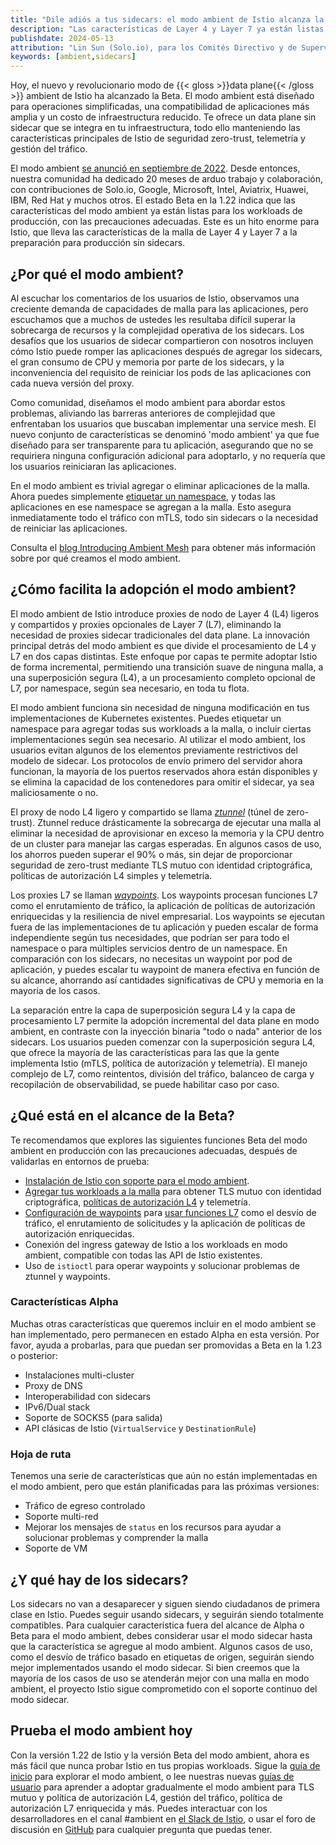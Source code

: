 ```yaml
---
title: "Dile adiós a tus sidecars: el modo ambient de Istio alcanza la Beta en la v1.22"
description: "Las características de Layer 4 y Layer 7 ya están listas para producción."
publishdate: 2024-05-13
attribution: "Lin Sun (Solo.io), para los Comités Directivo y de Supervisión Técnica de Istio"
keywords: [ambient,sidecars]
---
```


Hoy, el nuevo y revolucionario modo de {{< gloss >}}data plane{{< /gloss >}} ambient de Istio ha alcanzado la Beta.
El modo ambient está diseñado para operaciones simplificadas, una compatibilidad de aplicaciones más amplia y un costo de infraestructura reducido.
Te ofrece un data plane sin sidecar que se integra en tu infraestructura,
todo ello manteniendo las características principales de Istio de seguridad zero-trust, telemetría y gestión del tráfico.

El modo ambient [se anunció en septiembre de 2022](/blog/2022/introducing-ambient-mesh/).
Desde entonces, nuestra comunidad ha dedicado 20 meses de arduo trabajo y colaboración, con
contribuciones de Solo.io, Google, Microsoft, Intel, Aviatrix, Huawei, IBM, Red Hat y muchos otros.
El estado Beta en la 1.22 indica que las características del modo ambient ya están listas para los workloads de producción, con las precauciones adecuadas.
Este es un hito enorme para Istio, que lleva las características de la malla de Layer 4 y Layer 7 a la
preparación para producción sin sidecars.

## ¿Por qué el modo ambient?

Al escuchar los comentarios de los usuarios de Istio, observamos una creciente demanda de capacidades de malla para las aplicaciones, pero
escuchamos que a muchos de ustedes les resultaba difícil superar la sobrecarga de recursos y la complejidad operativa de los sidecars. Los desafíos que los usuarios de sidecar
compartieron con nosotros incluyen cómo Istio puede romper las aplicaciones después de agregar los sidecars, el gran consumo de CPU y memoria por parte de los
sidecars, y la inconveniencia del requisito de reiniciar los pods de las aplicaciones con cada nueva versión del proxy.

Como comunidad, diseñamos el modo ambient para abordar estos problemas, aliviando las barreras anteriores
de complejidad que enfrentaban los usuarios que buscaban implementar una service mesh. El nuevo conjunto de características
se denominó 'modo ambient' ya que fue diseñado para ser transparente para tu aplicación, asegurando que no se requiriera ninguna configuración adicional
para adoptarlo, y no requería que los usuarios reiniciaran las aplicaciones.

En el modo ambient es trivial agregar o eliminar aplicaciones de la malla. Ahora puedes simplemente [etiquetar un namespace](/es/docs/ambient/usage/add-workloads/), y todas las aplicaciones
en ese namespace se agregan a la malla. Esto asegura inmediatamente todo el tráfico con mTLS, todo sin sidecars o la necesidad de
reiniciar las aplicaciones.

Consulta el [blog Introducing Ambient Mesh](/blog/2022/introducing-ambient-mesh/)
para obtener más información sobre por qué creamos el modo ambient.

## ¿Cómo facilita la adopción el modo ambient?

El modo ambient de Istio introduce proxies de nodo de Layer 4 (L4) ligeros y compartidos y proxies opcionales de Layer 7 (L7), eliminando la necesidad de
proxies sidecar tradicionales del data plane. La innovación principal detrás del modo ambient es que divide el procesamiento de L4 y L7
en dos capas distintas. Este enfoque por capas te permite adoptar Istio de forma incremental, permitiendo una transición
suave de ninguna malla, a una superposición segura (L4), a un procesamiento completo opcional de L7, por namespace, según sea necesario, en toda
tu flota.

El modo ambient funciona sin necesidad de ninguna modificación en tus implementaciones de Kubernetes existentes. Puedes etiquetar un namespace para
agregar todas sus workloads a la malla, o incluir ciertas implementaciones según sea necesario. Al utilizar el modo ambient, los usuarios
evitan algunos de los elementos previamente restrictivos del modelo de sidecar. Los protocolos de envío primero del servidor ahora
funcionan, la mayoría de los puertos reservados ahora están disponibles y se elimina la capacidad de los contenedores para omitir el sidecar, ya sea
maliciosamente o no.

El proxy de nodo L4 ligero y compartido se llama *[ztunnel](/es/docs/ambient/overview/#ztunnel)* (túnel de zero-trust). Ztunnel reduce drásticamente la sobrecarga de
ejecutar una malla al eliminar la necesidad de aprovisionar en exceso la memoria y la CPU dentro de un cluster para manejar las cargas esperadas. En
algunos casos de uso, los ahorros pueden superar el 90% o más, sin dejar de proporcionar seguridad de zero-trust mediante TLS mutuo con
identidad criptográfica, políticas de autorización L4 simples y telemetría.

Los proxies L7 se llaman *[waypoints](/es/docs/ambient/overview/#waypoint-proxies)*. Los waypoints procesan funciones L7 como el enrutamiento de tráfico, la aplicación de políticas de autorización
enriquecidas y la resiliencia de nivel empresarial. Los waypoints se ejecutan fuera de las implementaciones de tu aplicación y pueden escalar de forma independiente
según tus necesidades, que podrían ser para todo el namespace o para múltiples servicios dentro de un namespace. En comparación con los
sidecars, no necesitas un waypoint por pod de aplicación, y puedes escalar tu waypoint de manera efectiva en función de su alcance,
ahorrando así cantidades significativas de CPU y memoria en la mayoría de los casos.

La separación entre la capa de superposición segura L4 y la capa de procesamiento L7 permite la adopción incremental del data plane
en modo ambient, en contraste con la inyección binaria "todo o nada" anterior de los sidecars. Los usuarios pueden comenzar con la superposición segura L4, que
ofrece la mayoría de las características para las que la gente implementa Istio (mTLS, política de autorización y telemetría).
El manejo complejo de L7, como reintentos, división del tráfico, balanceo de carga y recopilación de observabilidad, se puede habilitar caso por caso.

## ¿Qué está en el alcance de la Beta?

Te recomendamos que explores las siguientes funciones Beta del modo ambient en producción con las precauciones adecuadas, después de validarlas
en entornos de prueba:

- [Instalación de Istio con soporte para el modo ambient](/es/docs/ambient/install/).
- [Agregar tus workloads a la malla](/es/docs/ambient/usage/add-workloads/) para obtener TLS mutuo con identidad criptográfica, [políticas de autorización L4](/es/docs/ambient/usage/l4-policy/) y telemetría.
- [Configuración de waypoints](/es/docs/ambient/usage/waypoint/) para [usar funciones L7](/es/docs/ambient/usage/l7-features/) como el desvío de tráfico, el enrutamiento de solicitudes y la aplicación de políticas de autorización enriquecidas.
- Conexión del ingress gateway de Istio a los workloads en modo ambient, compatible con todas las API de Istio existentes.
- Uso de `istioctl` para operar waypoints y solucionar problemas de ztunnel y waypoints.

### Características Alpha

Muchas otras características que queremos incluir en el modo ambient se han implementado, pero permanecen en estado Alpha en esta versión. Por favor, ayuda
a probarlas, para que puedan ser promovidas a Beta en la 1.23 o posterior:

- Instalaciones multi-cluster
- Proxy de DNS
- Interoperabilidad con sidecars
- IPv6/Dual stack
- Soporte de SOCKS5 (para salida)
- API clásicas de Istio (`VirtualService` y `DestinationRule`)

### Hoja de ruta

Tenemos una serie de características que aún no están implementadas en el modo ambient, pero que están planificadas para las próximas versiones:

- Tráfico de egreso controlado
- Soporte multi-red
- Mejorar los mensajes de `status` en los recursos para ayudar a solucionar problemas y comprender la malla
- Soporte de VM

## ¿Y qué hay de los sidecars?

Los sidecars no van a desaparecer y siguen siendo ciudadanos de primera clase en Istio. Puedes seguir usando sidecars, y seguirán siendo
totalmente compatibles. Para cualquier característica fuera del alcance de Alpha o Beta para el modo ambient, debes considerar usar el modo
sidecar hasta que la característica se agregue al modo ambient. Algunos casos de uso, como el desvío de tráfico basado en etiquetas de origen, seguirán
siendo mejor implementados usando el modo sidecar. Si bien creemos que la mayoría de los casos de uso se atenderán mejor con una malla en
modo ambient, el proyecto Istio sigue comprometido con el soporte continuo del modo sidecar.

## Prueba el modo ambient hoy

Con la versión 1.22 de Istio y la versión Beta del modo ambient, ahora es más fácil que nunca probar Istio en tus propias
workloads. Sigue la [guía de inicio](/es/docs/ambient/getting-started/) para explorar el modo ambient, o lee nuestras nuevas [guías de usuario](/es/docs/ambient/usage/)
para aprender a adoptar gradualmente el modo ambient para TLS mutuo y política de autorización L4, gestión del tráfico, política de autorización
L7 enriquecida y más. Puedes interactuar con los desarrolladores en el canal #ambient en [el Slack de Istio](https://slack.istio.io),
o usar el foro de discusión en [GitHub](https://github.com/istio/istio/discussions) para cualquier pregunta que puedas tener.
